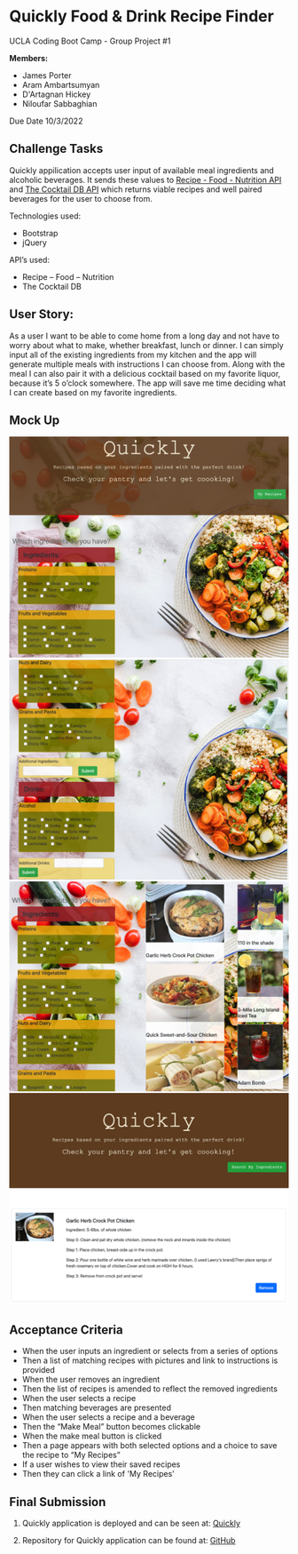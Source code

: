 # Quickly Food & Drink Recipe Finder

UCLA Coding Boot Camp - Group Project #1

**Members:**  
- James Porter  
- Aram Ambartsumyan  
- D'Artagnan Hickey  
- Niloufar Sabbaghian  

Due Date 10/3/2022

## Challenge Tasks

Quickly appilication accepts user input of available meal ingredients and alcoholic beverages. It sends these values to [Recipe - Food - Nutrition API](https://rapidapi.com/spoonacular/api/recipe-food-nutrition/) and [The Cocktail DB API](https://rapidapi.com/thecocktaildb/api/the-cocktail-db/) which returns viable recipes and well paired beverages for the user to choose from.

Technologies used:
- Bootstrap  
- jQuery


API’s used:  
- Recipe – Food – Nutrition 
- The Cocktail DB  
  

## User Story:


As a user I want to be able to come home from a long day and not have to worry about what to make, whether breakfast, lunch or dinner. I can simply input all of the existing ingredients from my kitchen and the app will generate multiple meals with instructions I can choose from. Along with the meal I can also pair it with a delicious cocktail based on my favorite liquor, because it’s 5 o’clock somewhere. The app will save me time deciding what I can create based on my favorite ingredients. 


## Mock Up
![](Assets/Img/Quickly%20Main.jpg)
![](Assets/Img/Quickly.jpg)
![](Assets/Img/Meal:Drink.jpg)
![](Assets/Img/Saved.jpg)

## Acceptance Criteria

- When the user inputs an ingredient or selects from a series of options
- Then a list of matching recipes with pictures and link to instructions is provided
- When the user removes an ingredient
- Then the list of recipes is amended to reflect the removed ingredients  
- When the user selects a recipe 
- Then matching beverages are presented 
- When the user selects a recipe and a beverage  
- Then the “Make Meal” button becomes clickable  
- When the make meal button is clicked 
- Then a page appears with both selected options and a choice to save the recipe to “My Recipes” 
- If a user wishes to view their saved recipes  
- Then they can click a link of 'My Recipes'


 ## Final Submission

1. Quickly application is deployed and can be seen at: [Quickly](https://)

2. Repository for Quickly application can be found at: [GitHub](https://github.com/AramA89/Group-Project)

